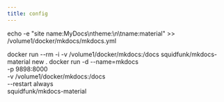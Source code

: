 ```yaml
---
title: config
---
```

echo -e "site name:MyDocs\ntheme:\n\tname:material" >> /volume1/docker/mkdocs/mkdocs.yml

docker run --rm -i -v /volume1/docker/mkdocs:/docs squidfunk/mkdocs-material new .
docker run -d --name=mkdocs \
 -p 9898:8000 \
 -v /volume1/docker/mkdocs:/docs \
 --restart always \
 squidfunk/mkdocs-material